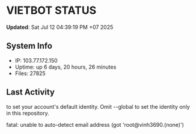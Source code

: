 # VIETBOT STATUS
**Updated**: Sat Jul 12 04:39:19 PM +07 2025

## System Info
- IP: 103.77.172.150
- Uptime: up 6 days, 20 hours, 26 minutes
- Files: 27825

## Last Activity

to set your account's default identity.
Omit --global to set the identity only in this repository.

fatal: unable to auto-detect email address (got 'root@vinh3690.(none)')
